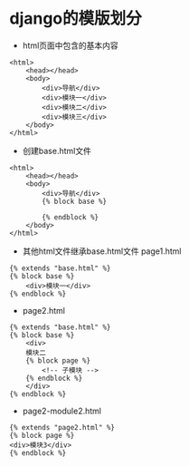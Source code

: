 # django的模版划分
* html页面中包含的基本内容
```
<html>
    <head></head>
    <body>
        <div>导航</div>
        <div>模块一</div>
        <div>模块二</div>
        <div>模块三</div>
    </body>
</html>
```

* 创建base.html文件
```
<html>
    <head></head>
    <body>
        <div>导航</div>
        {% block base %}

        {% endblock %}
    </body>
</html>
```

* 其他html文件继承base.html文件
page1.html
```
{% extends "base.html" %}
{% block base %}
    <div>模块一</div>
{% endblock %}
```

* page2.html
```
{% extends "base.html" %}
{% block base %}
    <div>
    模块二
    {% block page %}
        <!-- 子模块 -->
    {% endblock %}
    </div> 
{% endblock %}
```

* page2-module2.html
```
{% extends "page2.html" %}
{% block page %}
<div>模块3</div>
{% endblock %}
```

